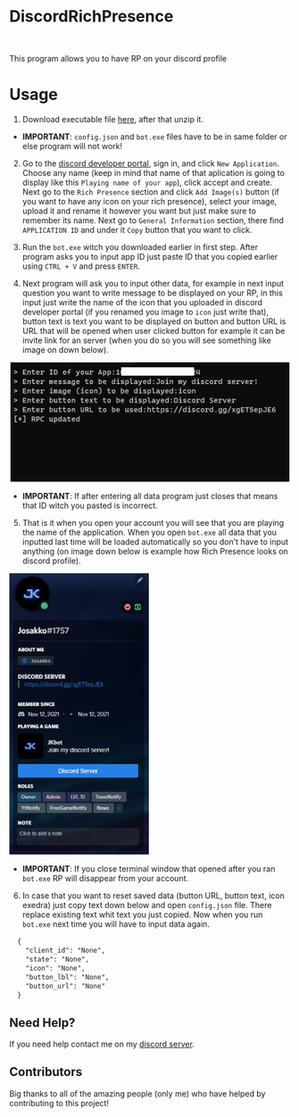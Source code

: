 # DiscordRichPresence

<p align="center">
    <span style="color: #fff; font-weight: bold;">Discord RPC</span>
<span style="color: #fff; font-weight: bold;">v1.0.0</span>
</p>

This program allows you to have RP on your discord profile

# Usage

1. Download executable file [here](https://github.com/Josakko/DiscordRichPresence/archive/refs/heads/main.zip), after that unzip it.

- **IMPORTANT**: `config.json` and `bot.exe` files have to be in same folder or else program will not work!

2. Go to the [discord developer portal](https://discord.com/developers/applications), sign in, and click `New Application`. Choose any name (keep in mind that name of that aplication is going to display like this `Playing name of your app`), click accept and create. Next go to the `Rich Presence` section and click `Add Image(s)` button (if you want to have any icon on your rich presence), select your image, upload it and rename it however you want but just make sure to remember its name. Next go to `General Information` section, there find `APPLICATION ID` and under it `Copy` button that you want to click.

3. Run the `bot.exe` witch you downloaded earlier in first step. After program asks you to input app ID just paste ID that you copied earlier using `CTRL + V` and press `ENTER`.

4. Next program will ask you to input other data, for example in next input question you want to write message to be displayed on your RP, in this input just write the name of the icon that you uploaded in discord developer portal (if you renamed you image to `icon` just write that), button text is text you want to be displayed on button and button URL is URL that will be opened when user clicked button for example it can be invite link for an server (when you do so you will see something like image on down below).

<p align="center">
  <img alt="issue" src="https://github.com/Josakko/DiscordRichPresence/blob/main/image.png?raw=true" width="500px">
</p>

- **IMPORTANT**: If after entering all data program just closes that means that ID witch you pasted is incorrect. 

5. That is it when you open your account you will see that you are playing the name of the application. When you open `bot.exe` all data that you inputted last time will be loaded automatically so you don't have to input anything (on image down below is example how Rich Presence looks on discord profile). 

<p align="left">
  <img alt="issue" src="https://github.com/Josakko/DiscordRichPresence/blob/main/screenshot.png?raw=true" width="250px">
</p>

- **IMPORTANT**: If you close terminal window that opened after you ran `bot.exe` RP will disappear from your account.

6. In case that you want to reset saved data (button URL, button text, icon exedra) just copy text down below and open `config.json` file. There replace existing text whit text you just copied. Now when you run `bot.exe` next time you will have to input data again.
 
```
  {
    "client_id": "None",
    "state": "None",
    "icon": "None",
    "button_lbl": "None",
    "button_url": "None"
  }
```

## Need Help?

If you need help contact me on my [discord server](https://discord.gg/xgET5epJE6).

## Contributors

Big thanks to all of the amazing people (only me) who have helped by contributing to this project!
